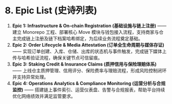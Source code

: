 # 8. Epic List (史诗列表)
1. **Epic 1: Infrastructure & On-chain Registration (基础设施与链上注册)** —— 建立 Monorepo 工程、部署核心 Move 模块与钱包接入流程，支持商家与仓主完成链上注册及链下档案哈希绑定，为后续业务流程奠定基础。
2. **Epic 2: Order Lifecycle & Media Attestation (订单全生命周期与媒体存证)** —— 实现订单创建、入库、仓储、出库的状态机与事件触发，完成链下媒体上传与哈希验证流程，确保关键节点可信留痕。
3. **Epic 3: Staking Credit & Insurance Claims (质押信用与保险理赔体系)** —— 上线仓主质押管理、信用评分、保险费率与理赔流程，形成风险控制闭环并支持异常处理。
4. **Epic 4: Operations Analytics & Compliance Monitoring (运营分析与合规监控)** —— 搭建链上事件索引、运营仪表盘、告警与合规报表，帮助平台持续优化网络绩效并满足监管要求。
